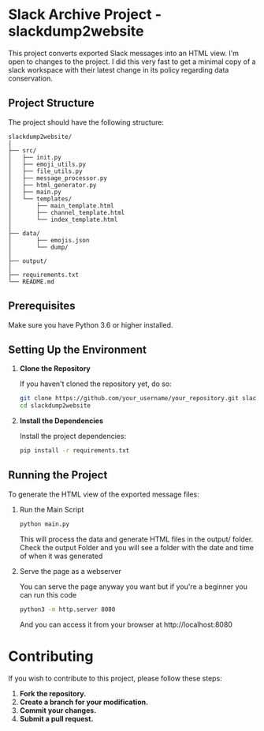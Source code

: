 # Slack Archive Project - slackdump2website

This project converts exported Slack messages into an HTML view.
I'm open to changes to the project. I did this very fast to get a minimal copy of a slack workspace with their latest change in its policy regarding data conservation.

## Project Structure

The project should have the following structure:
```
slackdump2website/ 
│
├── src/ 
│   ├── init.py 
│   ├── emoji_utils.py 
│   ├── file_utils.py 
│   ├── message_processor.py
│   ├── html_generator.py
│   ├── main.py
│   └── templates/
│       ├── main_template.html
│       ├── channel_template.html
│       └── index_template.html
│   
├── data/
│       ├── emojis.json
│       └── dump/
│
├── output/
│
├── requirements.txt
└── README.md
```

## Prerequisites

Make sure you have Python 3.6 or higher installed.

## Setting Up the Environment

1. **Clone the Repository**

   If you haven't cloned the repository yet, do so:

   ```bash
   git clone https://github.com/your_username/your_repository.git slackdump2website
   cd slackdump2website
   ```
2. **Install the Dependencies**

    Install the project dependencies:

    ```bash
    pip install -r requirements.txt
    ```

## Running the Project

To generate the HTML view of the exported message files:

1. Run the Main Script

    ```bash
    python main.py
    ```

    This will process the data and generate HTML files in the output/ folder.
    Check the output Folder and you will see a folder with the date and time of when it was generated
2. Serve the page as a webserver
    
    You can serve the page anyway you want but if you're a beginner you can run this code
   ```bash
   python3 -m http.server 8080
   ```
   And you can access it from your browser at http://localhost:8080

# Contributing

If you wish to contribute to this project, please follow these steps:
  1. **Fork the repository.**
  2. **Create a branch for your modification.**
  3. **Commit your changes.**
  4. **Submit a pull request.**
